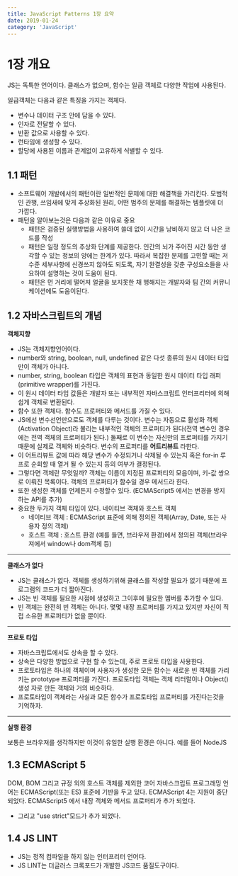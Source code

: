 ```yaml
---
title: JavaScript Patterns 1장 요약
date: 2019-01-24
category: 'JavaScript'
---
```

# 1장 개요

JS는 독특한 언어이다. 클래스가 없으며, 함수는 일급 객체로 다양한 작업에 사용된다.

일급객체는 다음과 같은 특징을 가지는 객체다.

- 변수나 데이터 구조 안에 담을 수 있다.
- 인자로 전달할 수 있다.
- 반환 값으로 사용할 수 있다.
- 런타임에 생성할 수 있다.
- 할당에 사용된 이름과 관계없이 고유하게 식별할 수 있다.

## 1.1 패턴

- 소프트웨어 개발에서의 패턴이란 일반적인 문제에 대한 해결책을 가리킨다. 모범적인 관행, 쓰임새에 맞게 추상화된 원리, 어떤 범주의 문제를 해결하는 템플릿에 더 가깝다.
- 패턴을 알아보는것은 다음과 같은 이유로 중요
    - 패턴은 검증된 실행방법을 사용하여 쓸데 없이 시간을 낭비하지 않고 더 나은 코드를 작성
    - 패턴은 일정 정도의 추상화 단계를 제공한다. 인간의 뇌가 주어진 시간 동안 생각할 수 있는 정보의 양에는 한계가 있다. 따라서 복잡한 문제를 고민할 때는 저수준 세부사항에 신경쓰지 않아도 되도록, 자기 완결성을 갖춘 구성요소들을 사요하여 설명하는 것이 도움이 된다.
    - 패턴은 먼 거리에 떨어져 얼굴을 보지못한 채 행해지는 개발자와 팀 간의 커뮤니케이션에도 도움이된다.

## 1.2 자바스크립트의 개념

**객체지향**

- JS는 객체지향언어이다.
- number와 string, boolean, null, undefined 같은 다섯 종류의 원시 데이터 타입만이 객체가 아니다.
- number, string, boolean 타입은 객체의 표현과 동일한 원시 데이터 타입 래퍼 (primitive wrapper)를 가진다.
- 이 원시 데이터 타입 값들은 개발자 또는 내부적인 자바스크립트 인터프리터에 의해 쉽게 객체로 변환된다.
- 함수 또한 객체다. 함수도 프로퍼티와 메서드를 가질 수 있다.
- JS에선 변수선언만으로도 객체를 다루는 것이다. 변수는 자동으로 활성화 객체(Activation Object)라 불리는 내부적인 객체의 프로퍼티가 된다(전역 변수인 경우에는 전역 객체의 프로퍼티가 된다.) 둘째로 이 변수는 자신만의 프로퍼티를 가지기 때문에 실제로 객체와 비슷하다. 변수의 프로퍼티를 **어트리뷰트** 라한다.
- 이 어트리뷰트 값에 따라 해당 변수가 수정되거나 삭제될 수 있는지 혹은 for-in 루프로 순회할 때 열거 될 수 있는지 등의 여부가 결정된다.
- 그렇다면 객체란 무엇일까? 객체는 이름이 지정된 프로퍼티의 모음이며, 키-값 쌍으로 이뤄진 목록이다. 객체의 프로퍼티가 함수일 경우 메서드라 한다.
- 또한 생성한 객체를 언제든지 수정할수 있다. (ECMAScript5 에서는 변경을 방지하는 API를 추가)
- 중요한 두가지 객체 타입이 있다. 네이티브 객체와 호스트 객체
    - 네이티브 객체 : ECMAScript 표준에 의해 정의된 객체(Array, Date, 또는 사용자 정의 객체)
    - 호스트 객체 : 호스트 환경 (예를 들면, 브라우저 환경)에서 정의된 객체(브라우져에서 window나 dom객체 등)

---

**클래스가 없다**

- JS는 클래스가 없다. 객체를 생성하기위해 클래스를 작성할 필요가 없기 때문에 프로그램의 코드가 더 짧아진다.
- JS는 빈 객체를 필요한 시점에 생성하고 그이후에 필요한 멤버를 추가할 수 있다.
- 빈 객체는 완전히 빈 객체는 아니다. 몇몇 내장 프로퍼티를 가지고 있지만 자신이 직접 소유한 프로퍼티가 없을 뿐이다.

---

**프로토 타입**

- 자바스크립트에서도 상속을 할 수 있다.
- 상속은 다양한 방법으로 구현 할 수 있는데, 주로 프로토 타입을 사용한다.
- 프로토타입은 하나의 객체이며 사용자가 생성한 모든 함수는 새로운 빈 객체를 가리키는 prototype 프로퍼티를 가진다. 프로토타입 객체는 객체 리터럴이나 Object() 생성 자로 만든 객체와 거의 비슷하다.
- 프로토타입이 객체라는 사실과 모든 함수가 프로토타입 프로퍼티를 가진다는것을 기억하자.

---

**실행 환경**

보통은 브라우져를 생각하지만 이것이 유일한 실행 환경은 아니다. 예를 들어 NodeJS

## 1.3 ECMAScript 5

DOM, BOM 그리고 규정 외의 호스트 객체를 제외한 코어 자바스크립트 프로그래밍 언어는 ECMAScript(또는 ES) 표준에 기반을 두고 있다. ECMAScript 4는 지원이 중단되었다. ECMAScript5 에서 내장 객체와 메서드 프로퍼티가 추가 되었다.

- 그리고 "use strict"모드가 추가 되었다.

## 1.4 JS LINT

- JS는 정적 컴파일을 하지 않는 인터프리터 언어다.
- JS LINT는 더글러스 크록포드가 개발한 JS코드 품질도구이다.